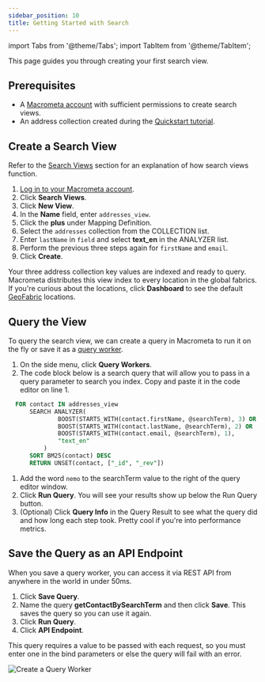 ```yaml
---
sidebar_position: 10
title: Getting Started with Search
---
```


import Tabs from '@theme/Tabs';
import TabItem from '@theme/TabItem';

This page guides you through creating your first search view.

## Prerequisites

- A [Macrometa account](https://auth-play.macrometa.io/) with sufficient permissions to create search views.
- An address collection created during the [Quickstart tutorial](https://www.macrometa.com/docs/quickstart).

## Create a Search View

Refer to the [Search Views](/search/views/index.md) section for an explanation of how search views function.

1. [Log in to your Macrometa account](https://auth-play.macrometa.io/).
1. Click **Search Views**.
1. Click **New View**.
1. In the **Name** field, enter `addresses_view`.
1. Click the **plus** under Mapping Definition.
1. Select the `addresses` collection from the COLLECTION list. 
1. Enter `lastName` in `field` and select **text_en** in the ANALYZER list. 
1. Perform the previous three steps again for `firstName` and `email`.
1. Click **Create**.

Your three address collection key values are indexed and ready to query. Macrometa distributes this view index to every location in the global fabrics. If you're curious about the locations, click **Dashboard** to see the default [GeoFabric](geofabrics/index.md) locations.

## Query the View

To query the search view, we can create a query in Macrometa to run it on the fly or save it as a [query worker](../queryworkers/index.md).

1. On the side menu, click **Query Workers**.
1. The code block below is a search query that will allow you to pass in a query parameter to search you index. Copy and paste it in the code editor on line 1.

  ```sql
    FOR contact IN addresses_view
        SEARCH ANALYZER(
                BOOST(STARTS_WITH(contact.firstName, @searchTerm), 3) OR
                BOOST(STARTS_WITH(contact.lastName, @searchTerm), 2) OR 
                BOOST(STARTS_WITH(contact.email, @searchTerm), 1),
                "text_en"
            )
        SORT BM25(contact) DESC
        RETURN UNSET(contact, ["_id", "_rev"])
  ```

1. Add the word `nemo` to the searchTerm value to the right of the query editor window.
1. Click **Run Query**. You will see your results show up below the Run Query button.
1. (Optional) Click **Query Info** in the Query Result to see what the query did and how long each step took. Pretty cool if you're into performance metrics.

## Save the Query as an API Endpoint

When you save a query worker, you can access it via REST API from anywhere in the world in under 50ms.

1. Click **Save Query**.
1. Name the query **getContactBySearchTerm** and then click **Save**. This saves the query so you can use it again.
1. Click **Run Query**.
1. Click **API Endpoint**.

This query requires a value to be passed with each request, so you must enter one in the bind parameters or else the query will fail with an error.

![Create a Query Worker](/img/quickstart/create-query-worker.png)
